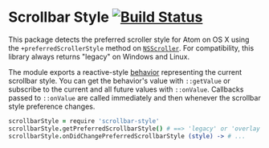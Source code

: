 # Scrollbar Style [![Build Status](https://travis-ci.org/atom/scrollbar-style.svg?branch=master)](https://travis-ci.org/atom/scrollbar-style)

This package detects the preferred scroller style for Atom on OS X using the
`+preferredScrollerStyle` method on [`NSScroller`][ns-scroller]. For
compatibility, this library always returns "legacy" on Windows and Linux.

The module exports a reactive-style [behavior][emissary] representing the
current scrollbar style. You can get the behavior's value with `::getValue` or
subscribe to the current and all future values with `::onValue`. Callbacks
passed to `::onValue` are called immediately and then whenever the scrollbar
style preference changes.

```coffee
scrollbarStyle = require 'scrollbar-style'
scrollbarStyle.getPreferredScrollbarStyle() # ==> 'legacy' or 'overlay'
scrollbarStyle.onDidChangePreferredScrollbarStyle (style) -> # ...
```

[ns-scroller]: https://developer.apple.com/library/mac/documentation/Cocoa/Reference/ApplicationKit/Classes/NSScroller_Class/Reference/Reference.html
[emissary]: https://github.com/atom/emissary
